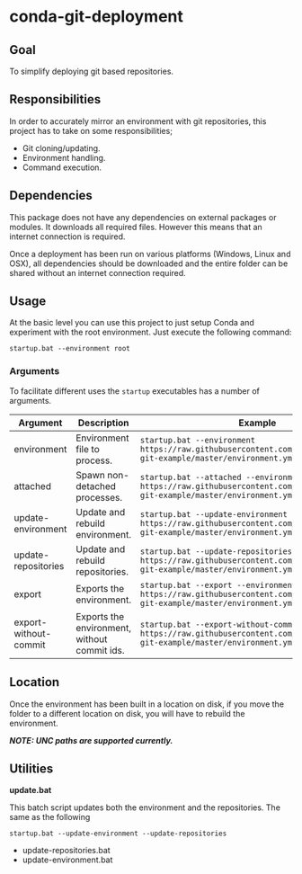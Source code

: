 # conda-git-deployment

## Goal

To simplify deploying git based repositories.

## Responsibilities

In order to accurately mirror an environment with git repositories, this project has to take on some responsibilities;

- Git cloning/updating.
- Environment handling.
- Command execution.

## Dependencies

This package does not have any dependencies on external packages or modules. It downloads all required files. However this means that an internet connection is required.

Once a deployment has been run on various platforms (Windows, Linux and OSX), all dependencies should be downloaded and the entire folder can be shared without an internet connection required.

## Usage

At the basic level you can use this project to just setup Conda and experiment with the root environment. Just execute the following command:

```
startup.bat --environment root
```

### Arguments

To facilitate different uses the ```startup``` executables has a number of arguments.

Argument | Description | Example
--- | --- | ---
environment | Environment file to process. | ```startup.bat --environment https://raw.githubusercontent.com/tokejepsen/conda-git-example/master/environment.yml```
attached | Spawn non-detached processes. | ```startup.bat --attached --environment https://raw.githubusercontent.com/tokejepsen/conda-git-example/master/environment.yml```
update-environment | Update and rebuild environment. | ```startup.bat --update-environment --environment https://raw.githubusercontent.com/tokejepsen/conda-git-example/master/environment.yml```
update-repositories | Update and rebuild repositories. | ```startup.bat --update-repositories --environment https://raw.githubusercontent.com/tokejepsen/conda-git-example/master/environment.yml```
export | Exports the environment. | ```startup.bat --export --environment https://raw.githubusercontent.com/tokejepsen/conda-git-example/master/environment.yml```
export-without-commit | Exports the environment, without commit ids. | ```startup.bat --export-without-commit --environment https://raw.githubusercontent.com/tokejepsen/conda-git-example/master/environment.yml```

## Location

Once the environment has been built in a location on disk, if you move the folder to a different location on disk, you will have to rebuild the environment.

***NOTE: UNC paths are supported currently.***

## Utilities

**update.bat**

This batch script updates both the environment and the repositories. The same as the following

```startup.bat --update-environment --update-repositories```

- update-repositories.bat
- update-environment.bat
